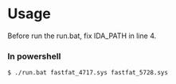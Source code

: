 # Usage
Before run the run.bat, fix IDA_PATH in line 4.

### In powershell
``` $ ./run.bat fastfat_4717.sys fastfat_5728.sys ```
